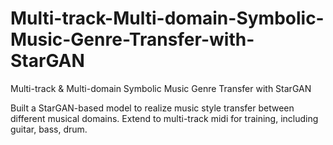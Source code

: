 # Multi-track-Multi-domain-Symbolic-Music-Genre-Transfer-with-StarGAN
Multi-track &amp; Multi-domain Symbolic Music Genre Transfer with StarGAN


Built a StarGAN-based model to realize music style transfer between different musical domains.
Extend to multi-track midi for training, including guitar, bass, drum. 

